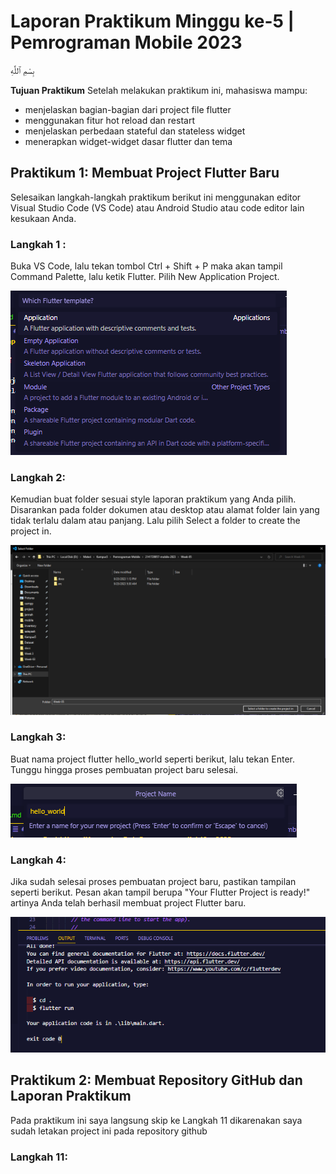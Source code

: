 # Laporan Praktikum Minggu ke-5 | Pemrograman Mobile 2023

بِسْمِ ٱللَّٰهِ

**Tujuan Praktikum**
Setelah melakukan praktikum ini, mahasiswa mampu:

- menjelaskan bagian-bagian dari project file flutter
- menggunakan fitur hot reload dan restart
- menjelaskan perbedaan stateful dan stateless widget
- menerapkan widget-widget dasar flutter dan tema

## Praktikum 1: Membuat Project Flutter Baru

Selesaikan langkah-langkah praktikum berikut ini menggunakan editor Visual Studio Code (VS Code) atau Android Studio atau code editor lain kesukaan Anda.

### Langkah 1 :

Buka VS Code, lalu tekan tombol Ctrl + Shift + P maka akan tampil Command Palette, lalu ketik Flutter. Pilih New Application Project.

![Screenshot](/Week-05/docs/screenshot/ss_p1_langkah1.png)

### Langkah 2:

Kemudian buat folder sesuai style laporan praktikum yang Anda pilih. Disarankan pada folder dokumen atau desktop atau alamat folder lain yang tidak terlalu dalam atau panjang. Lalu pilih Select a folder to create the project in.

![Screenshot](/Week-05/docs/screenshot/ss_p1_langkah2.png)

### Langkah 3:

Buat nama project flutter hello_world seperti berikut, lalu tekan Enter. Tunggu hingga proses pembuatan project baru selesai.

![Screenshot](/Week-05/docs/screenshot/ss_p1_langkah3.png)

### Langkah 4:

Jika sudah selesai proses pembuatan project baru, pastikan tampilan seperti berikut. Pesan akan tampil berupa "Your Flutter Project is ready!" artinya Anda telah berhasil membuat project Flutter baru.

![Screenshot](/Week-05/docs/screenshot/ss_p1_langkah4.png)

## Praktikum 2: Membuat Repository GitHub dan Laporan Praktikum

Pada praktikum ini saya langsung skip ke Langkah 11 dikarenakan saya sudah letakan project ini pada repository github

### Langkah 11:


